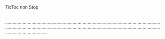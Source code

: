 TicToc non Stop

..
..........................................................................................................................................................................................................................................................................................